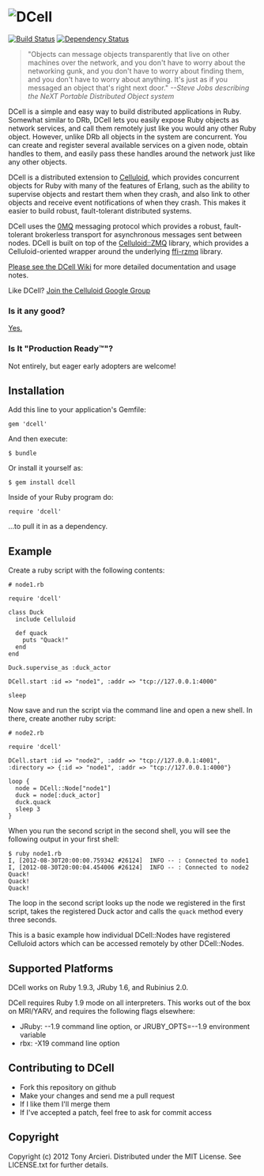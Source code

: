 ![DCell](https://github.com/celluloid/dcell/raw/master/logo.png)
=====
[![Build Status](http://travis-ci.org/celluloid/dcell.png)](http://travis-ci.org/celluloid/dcell)
[![Dependency Status](https://gemnasium.com/celluloid/dcell.png)](https://gemnasium.com/celluloid/dcell)

> "Objects can message objects transparently that live on other machines
> over the network, and you don't have to worry about the networking gunk,
> and you don't have to worry about finding them, and you don't have to
> worry about anything. It's just as if you messaged an object that's
> right next door."
> _--Steve Jobs describing the NeXT Portable Distributed Object system_

DCell is a simple and easy way to build distributed applications in Ruby.
Somewhat similar to DRb, DCell lets you easily expose Ruby objects as network
services, and call them remotely just like you would any other Ruby object.
However, unlike DRb all objects in the system are concurrent. You can create
and register several available services on a given node, obtain handles to
them, and easily pass these handles around the network just like any other
objects.

DCell is a distributed extension to [Celluloid][celluloid], which provides
concurrent objects for Ruby with many of the features of Erlang, such as the
ability to supervise objects and restart them when they crash, and also link to
other objects and receive event notifications of when they crash. This makes
it easier to build robust, fault-tolerant distributed systems.

DCell uses the [0MQ][zeromq] messaging protocol which provides a robust,
fault-tolerant brokerless transport for asynchronous messages sent between
nodes. DCell is built on top of the [Celluloid::ZMQ][celluloid-zmq] library,
which provides a Celluloid-oriented wrapper around the underlying
[ffi-rzmq][ffi-rzmq] library.

[Please see the DCell Wiki](https://github.com/celluloid/dcell/wiki)
for more detailed documentation and usage notes.

Like DCell? [Join the Celluloid Google Group][googlegroup]

[celluloid]: http://celluloid.io/
[zeromq]: http://www.zeromq.org/
[celluloid-zmq]: https://github.com/celluloid/celluloid-zmq
[ffi-rzmq]: https://github.com/chuckremes/ffi-rzmq
[googlegroup]: http://groups.google.com/group/celluloid-ruby

### Is it any good?

[Yes.](http://news.ycombinator.com/item?id=3067434)

### Is It "Production Ready™"?

Not entirely, but eager early adopters are welcome!

Installation
------------

Add this line to your application's Gemfile:

    gem 'dcell'

And then execute:

    $ bundle

Or install it yourself as:

    $ gem install dcell

Inside of your Ruby program do:

    require 'dcell'

...to pull it in as a dependency.

Example
-------

Create a ruby script with the following contents:

    # node1.rb

    require 'dcell'

    class Duck
      include Celluloid

      def quack
        puts "Quack!"
      end
    end

    Duck.supervise_as :duck_actor

    DCell.start :id => "node1", :addr => "tcp://127.0.0.1:4000"

    sleep

Now save and run the script via the command line and open a new shell. In there, create another ruby script:

    # node2.rb

    require 'dcell'

    DCell.start :id => "node2", :addr => "tcp://127.0.0.1:4001", :directory => {:id => "node1", :addr => "tcp://127.0.0.1:4000"}

    loop {
      node = DCell::Node["node1"]
      duck = node[:duck_actor]
      duck.quack
      sleep 3
    }

When you run the second script in the second shell, you will see the following output in your first shell:

    $ ruby node1.rb
    I, [2012-08-30T20:00:00.759342 #26124]  INFO -- : Connected to node1
    I, [2012-08-30T20:00:04.454006 #26124]  INFO -- : Connected to node2
    Quack!
    Quack!
    Quack!

The loop in the second script looks up the node we registered in the first script, takes the registered Duck actor and calls the `quack` method every three seconds.

This is a basic example how individual DCell::Nodes have registered Celluloid actors which can be accessed remotely by other DCell::Nodes.

Supported Platforms
-------------------

DCell works on Ruby 1.9.3, JRuby 1.6, and Rubinius 2.0.

DCell requires Ruby 1.9 mode on all interpreters. This works out of the
box on MRI/YARV, and requires the following flags elsewhere:

* JRuby: --1.9 command line option, or JRUBY_OPTS=--1.9 environment variable
* rbx: -X19 command line option

Contributing to DCell
-------------------------

* Fork this repository on github
* Make your changes and send me a pull request
* If I like them I'll merge them
* If I've accepted a patch, feel free to ask for commit access

Copyright
---------

Copyright (c) 2012 Tony Arcieri. Distributed under the MIT License.
See LICENSE.txt for further details.
